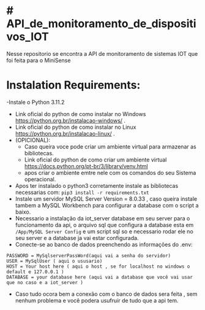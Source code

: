 # # API_de_monitoramento_de_dispositivos_IOT
Nesse repositorio se encontra a API de monitoramento de sistemas IOT que foi feita para o MiniSense

# Instalation Requirements:
-Instale o Python 3.11.2
- Link oficial do python de como instalar no Windows <a>https://python.org.br/instalacao-windows/</a> .
- Link oficial do python de como instalar no Linux <a>https://python.org.br/instalacao-linux/</a> .
- (OPICIONAL):
  - Caso queira voce pode criar um ambiente virtual para armazenar as bibliotecas.
  - Link oficial do python de como criar um ambiente virtual <a>https://docs.python.org/pt-br/3/library/venv.html</a>
  - apos criar o ambiente emtre nele com os comandos do seu Sistema operacional.
- Apos ter instalado o python3 corretamente instale as bibliotecas necessarias com:
`pip3 install -r requirements.txt`
- Instale um servidor MySQL Server Version = 8.0.33 , caso queira instale tambem a MySQL Workbench para configurar a database com o script a baixo.
- Necessario a instalação da iot_server database em seu server para o funcionamento da api, o arquivo sql que configura a database esta em `/App/MySQL Server Config` e um script sql so e necessario rodar ele no seu server e a database ja vai estar configurada.
- Conecte-se ao banco de dados preenchendo as informações do .env:
```
PASSWORD = MySqlserverPassWord(aqui vai a senha do servidor)
USER = MySqlUser ( aqui o ususario)
HOST = Your host here ( aqui o host , se for localhost no windows o default e 127.0.0.1 )
DATABASE = your database here (aqui vai a database que você vai usar que no caso e a iot_server )
```
- Caso tudo ocora bem a conexão com o banco de dados sera feita , sem nenhum problema e você podera usufruir de tudo que a api tem.
